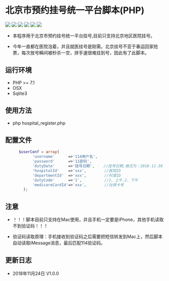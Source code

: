 # 北京市预约挂号统一平台脚本(PHP)

![](https://img.shields.io/badge/hospital_register-v1.0.0-519dd9.svg)
![](https://img.shields.io/badge/Language-php-blue.svg)
![](https://img.shields.io/travis/php-v/symfony/symfony.svg)
![](https://img.shields.io/travis/rust-lang/rust.svg)
![](https://img.shields.io/badge/platform-OSX-red.svg)
![](https://img.shields.io/github/size/webcaetano/craft/build/phaser-craft.min.js.svg)

- 本程序用于北京市预约挂号统一平台挂号,目前只支持北京地区医院挂号。

- 今年一直都在医院泡着，并且就医挂号是刚需。北京挂号不亚于春运回家抢票，每次放号瞬间被秒杀一空，拼手速很难挂到号，因此有了此脚本。


## 运行环境

- PHP >= 7.1
- OSX
- Sqlite3

## 使用方法

- php hospital_register.php

## 配置文件

```php
      $userConf = array(
            'username'      =>'114用户名',
            'password'      =>'11密码',
            'dutyDate'      =>'挂号日期',    //挂号日期,格式为：2018-11-30
            'hospitalId'    =>'xxx',        //医院ID
            'departmentId'  =>'xxx',        //科室ID
            'dutyCode'      =>'1',          //1、上午.2、下午
            'medicareCardId'=>'xxx',        //社保卡号
        );
```

## 注意

- ！！！脚本目前只支持在Mac使用，并且手机一定要是iPhone，其他手机读取不到验证码！！！

- 验证码读取原理：手机接收到验证码之后需要把短信转发到Mac上，然后脚本自动读取iMessage消息，最后匹配114验证码。

## 更新日志

- 2018年11月24日 V1.0.0

